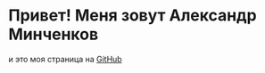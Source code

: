 # Привет! Меня зовут Александр Минченков
и это моя страница на [GitHub](https://lexminchenkov.github.io/lexminchenkov/)